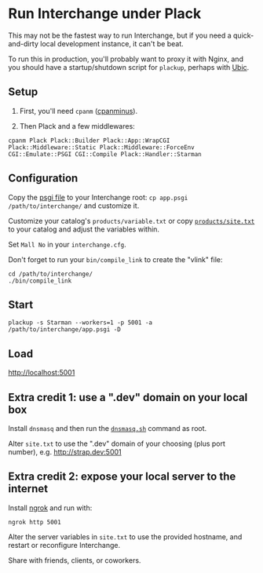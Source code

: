 # Run Interchange under Plack

This may not be the fastest way to run Interchange, but if you need a
quick-and-dirty local development instance, it can't be beat.

To run this in production, you'll probably want to proxy it with Nginx,
and you should have a startup/shutdown script for `plackup`, perhaps
with [Ubic](https://metacpan.org/pod/Ubic).

## Setup

1. First, you'll need `cpanm` ([cpanminus](http://cpanmin.us)).

2. Then Plack and a few middlewares:

```
cpanm Plack Plack::Builder Plack::App::WrapCGI Plack::Middleware::Static Plack::Middleware::ForceEnv CGI::Emulate::PSGI CGI::Compile Plack::Handler::Starman
```

## Configuration

Copy the [psgi file](app.psgi) to your Interchange root:
`cp app.psgi /path/to/interchange/`
and customize it.

Customize your catalog's `products/variable.txt` or copy
[`products/site.txt`](products/site.txt) to your catalog and adjust the
variables within.

Set `Mall No` in your `interchange.cfg`.

Don't forget to run your `bin/compile_link` to create the "vlink" file:
```
cd /path/to/interchange/
./bin/compile_link
```

## Start

`plackup -s Starman --workers=1 -p 5001 -a /path/to/interchange/app.psgi -D`

## Load

[http://localhost:5001](http://localhost:5001/)

## Extra credit 1: use a ".dev" domain on your local box

Install `dnsmasq` and then run the [`dnsmasq.sh`](dnsmasq.sh) command as root.

Alter `site.txt` to use the ".dev" domain of your choosing (plus port
number), e.g. http://strap.dev:5001

## Extra credit 2: expose your local server to the internet

Install [ngrok](https://ngrok.com/) and run with:
```
ngrok http 5001
```

Alter the server variables in `site.txt` to use the provided hostname,
and restart or reconfigure Interchange.

Share with friends, clients, or coworkers.
